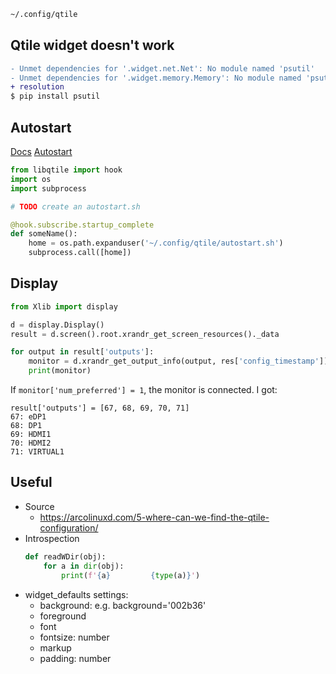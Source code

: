 ```bash
~/.config/qtile
```

## Qtile widget doesn't work

```diff
- Unmet dependencies for '.widget.net.Net': No module named 'psutil'
- Unmet dependencies for '.widget.memory.Memory': No module named 'psutil'
+ resolution
$ pip install psutil
```

## Autostart

[Docs](http://docs.qtile.org/en/latest/index.html)
[Autostart](http://docs.qtile.org/en/latest/manual/config/hooks.html#autostart)

```Python
from libqtile import hook
import os
import subprocess

# TODO create an autostart.sh

@hook.subscribe.startup_complete
def someName():
	home = os.path.expanduser('~/.config/qtile/autostart.sh')
	subprocess.call([home])
```

## Display

```python
from Xlib import display

d = display.Display()
result = d.screen().root.xrandr_get_screen_resources()._data

for output in result['outputs']:
	monitor = d.xrandr_get_output_info(output, res['config_timestamp'])._data
	print(monitor)
```
If ```monitor['num_preferred'] = 1```, the monitor is connected. I got:
```
result['outputs'] = [67, 68, 69, 70, 71]
67: eDP1
68: DP1
69: HDMI1
70: HDMI2
71: VIRTUAL1
```

## Useful

- Source
  - https://arcolinuxd.com/5-where-can-we-find-the-qtile-configuration/
- Introspection
	```python
	def readWDir(obj):
		for a in dir(obj):
			print(f'{a}			{type(a)}')
	```
- widget_defaults settings:
  - background: e.g. background='002b36'
  - foreground
  - font
  - fontsize: number
  - markup
  - padding: number